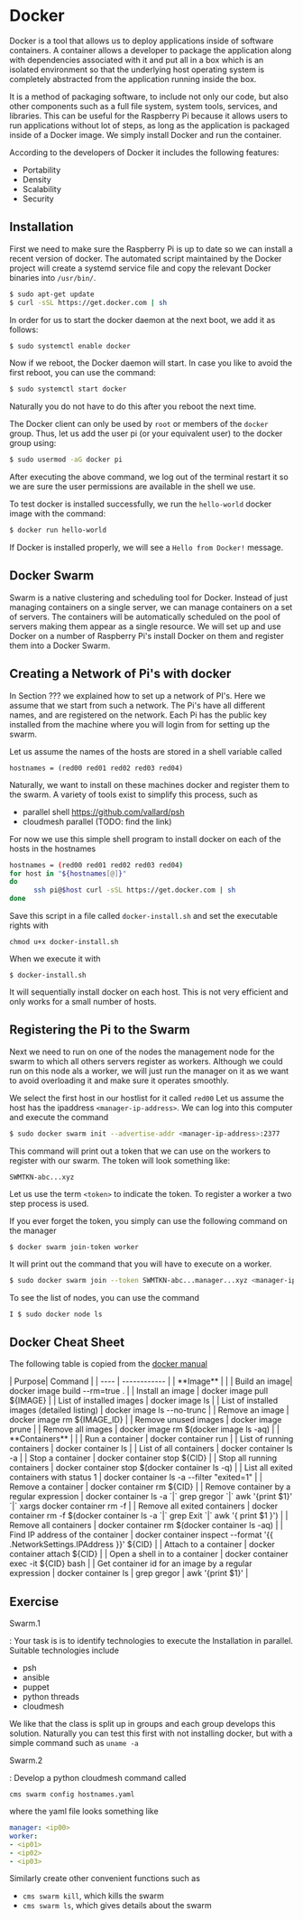 # Docker 

Docker is a tool that allows us to deploy applications inside of
software containers.  A container allows a developer to package the
application along with dependencies associated with it and put all in
a box which is an isolated environment so that the underlying host
operating system is completely abstracted from the application running
inside the box.

It is a method of packaging software, to include not only our code,
but also other components such as a full file system, system tools,
services, and libraries. This can be useful for the Raspberry Pi
because it allows users to run applications without lot of steps, as
long as the application is packaged inside of a Docker image. We
simply install Docker and run the container.

According to the developers of Docker it includes the following
features:

* Portability
* Density
* Scalability
* Security


## Installation 

First we need to make sure the Raspberry Pi is up to date so we can
install a recent version of docker.  The automated script maintained
by the Docker project will create a systemd service file and copy the relevant Docker binaries into `/usr/bin/`.


```bash
$ sudo apt-get update
$ curl -sSL https://get.docker.com | sh
```

In order for us to start the docker daemon at the next boot, we add it as follows:
			
```bash
$ sudo systemctl enable docker
```
    
Now if we reboot, the Docker daemon will start. In case you like to avoid the first reboot, you can use the command:

```bash
$ sudo systemctl start docker
```
      
Naturally you do not have to do this after you reboot the next time.

The Docker client can only be used by `root` or members of the `docker` group.  Thus, let us add the user pi (or your equivalent user) to the docker group using:

```bash
$ sudo usermod -aG docker pi
```
	
After executing the above command, we log out of the terminal restart it so we are sure the user permissions are available in the shell we use. 

To test docker is installed successfully, we run the `hello-world` docker image with the command:

```bash
$ docker run hello-world
```
	
If Docker is installed properly, we will see a `Hello from Docker!`
message.

## Docker Swarm

Swarm is a native clustering and scheduling tool for Docker. Instead of just managing containers on a single server, we can manage containers on a set of servers. The containers will be automatically scheduled on the pool of servers making them appear as a single resource. We will set up and use Docker on a number of Raspberry Pi's install Docker on them and register them into a Docker Swarm.

## Creating a Network of Pi's with docker

In Section ??? we explained how to set up a network of PI's. Here we assume that we start from such a network. The Pi's have all different names, and are registered on the network. Each Pi has the public key installed from the machine where you will login from for setting up the swarm.

Let us assume the names of the hosts are stored in a shell variable called 

	hostnames = (red00 red01 red02 red03 red04)

Naturally, we want to install on these machines docker and register them to the swarm. A variety of tools exist to simplify this process, such as 

* parallel shell <https://github.com/vallard/psh>
* cloudmesh parallel (TODO: find the link)

For now we use this simple shell program to install docker on each of the hosts in the hostnames

  ```bash
  hostnames = (red00 red01 red02 red03 red04)
  for host in "${hostnames[@]}"
  do
        ssh pi@$host curl -sSL https://get.docker.com | sh
  done
  ```

Save this script in a file called `docker-install.sh` and set the executable rights with 

	chmod u+x docker-install.sh
	   
When we execute it with 

	$ docker-install.sh
	
It will sequentially install docker on each host. This is not very efficient and only works for a small number of hosts.


## Registering the Pi to the Swarm

Next we need to run on one of the nodes the management node for the swarm to which all others servers register as workers. Although we could run on this node als a worker, we will just run the manager on it as we want to avoid overloading it and make sure it operates smoothly.

We select the first host in our hostlist for it called `red00` Let us assume the host has the ipaddress `<manager-ip-address>`. We can log into this computer and execute the command

```bash
$ sudo docker swarm init --advertise-addr <manager-ip-address>:2377
```
This command will print out a token that we can use on the workers to register with our swarm. The token will look something like:

	SWMTKN-abc...xyz

Let us use the term `<token>` to indicate the token. To register a worker a two step process is used. 

If you ever forget the token, you simply can use the following command on the manager

	$ docker swarm join-token worker

It will print out the command that you will have to execute on a worker.

```bash
$ sudo docker swarm join --token SWMTKN-abc...manager...xyz <manager-ip-address>:2377
```

To see the list of nodes, you can use the command

```bash
I $ sudo docker node ls
```


## Docker Cheat Sheet

The following table is copied from the [docker manual](https://github.com/docker/labs/blob/master/developer-tools/java/chapters/appa-common-commands.adoc)


<div class="smalltable">
| Purpose| Command |
| ---- | ------------ |
| **Image** | |
| Build an image| docker image build --rm=true . |
| Install an image | docker image pull ${IMAGE} |
| List of installed images | docker image ls |
| List of installed images (detailed listing) | docker image ls --no-trunc |
| Remove an image | docker image rm ${IMAGE_ID} |
| Remove unused images | docker image prune |
| Remove all images | docker image rm $(docker image ls -aq) |
| **Containers** | | 
| Run a container | docker container run |
| List of running containers | docker container ls |
| List of all containers | docker container ls -a |
| Stop a container | docker container stop ${CID} |
| Stop all running containers | docker container stop $(docker container ls -q) |
| List all exited containers with status 1 | docker container ls -a --filter "exited=1" |
| Remove a container | docker container rm ${CID} |
| Remove container by a regular expression | docker container ls -a `|` grep gregor `|` awk '{print $1}' `|` xargs docker container rm -f |
| Remove all exited containers | docker container rm -f $(docker container ls -a `|` grep Exit `|` awk '{ print $1 }') |
| Remove all containers | docker container rm $(docker container ls -aq) |
| Find IP address of the container | docker container inspect --format '{{ .NetworkSettings.IPAddress }}' ${CID} |
| Attach to a container | docker container attach ${CID} |
| Open a shell in to a container | docker container exec -it ${CID} bash |
| Get container id for an image by a regular expression | docker container ls | grep gregor | awk '{print $1}' |
</div>

## Exercise

Swarm.1

: Your task is is to identify technologies to execute the Installation 
  in parallel. Suitable technologies include

  * psh
  * ansible
  * puppet
  * python threads
  * cloudmesh

  We like that the class is split up in groups and each group develops this
  solution. Naturally you can test this first with not installing docker, but
  with a simple command such as `uname -a`
  
Swarm.2

: Develop a python cloudmesh command called 

  `cms swarm config hostnames.yaml`
  
  where the yaml file looks something like  

  ```yaml
  manager: <ip00>
  worker:
  - <ip01>
  - <ip02>
  - <ip03>
  ```

  Similarly create other convenient functions such as 
  
  * `cms swarm kill`, which kills the swarm
  * `cms swarm ls`, which gives details about the swarm
